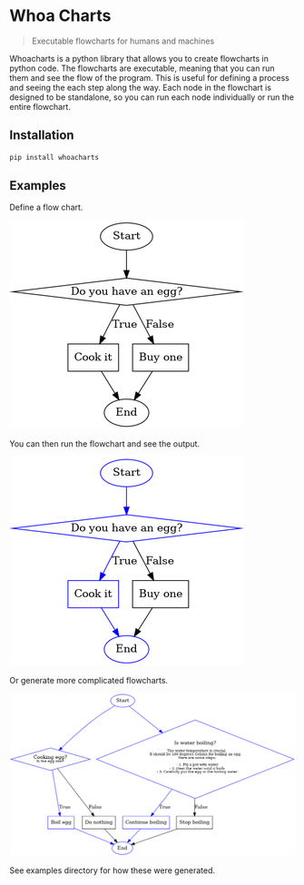 # Whoa Charts
> Executable flowcharts for humans and machines

Whoacharts is a python library that allows you to create flowcharts in python code. The flowcharts are executable, meaning that you can run them and see the flow of the program. This is useful for defining a process and seeing the each step along the way.  Each node in the flowchart is designed to be standalone, so you can run each node individually or run the entire flowchart.

## Installation

```bash
pip install whoacharts
```

## Examples

Define a flow chart.

![Simple Example](examples/simpleexample.png)

You can then run the flowchart and see the output.

![Simple Example after being run](examples/simpleexample_crawled.png)

Or generate more complicated flowcharts.

![Complex Example](examples/egg_cooking_flowchart.png)

See examples directory for how these were generated.

